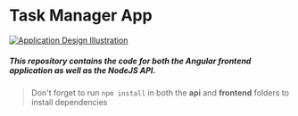 # Task Manager App

[![Application Design Illustration](App_Illustration.png)](https://www.youtube.com/watch?v=V-CeWkz1MNQ&list=PLIjdNHWULhPSZFDzQU6AnbVQNNo1NTRpd)

##### This repository contains the code for both the Angular frontend application as well as the NodeJS API. 

> Don't forget to run `npm install` in both the **api** and **frontend** folders to install dependencies

